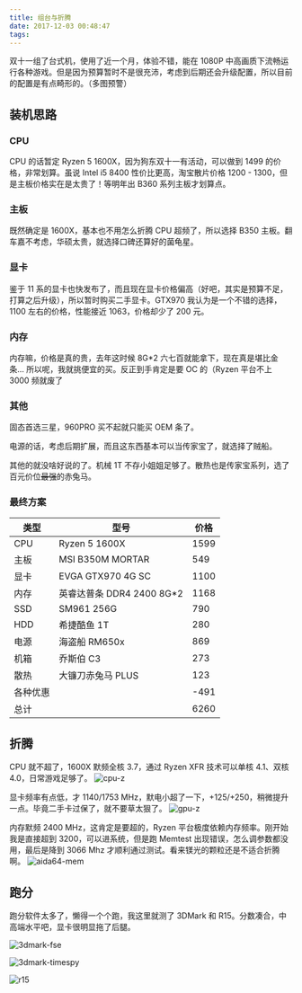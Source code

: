 ```yaml
---
title: 组台与折腾
date: 2017-12-03 00:48:47
tags:
---
```


双十一组了台式机，使用了近一个月，体验不错，能在 1080P 中高画质下流畅运行各种游戏。但是因为预算暂时不是很充沛，考虑到后期还会升级配置，所以目前的配置是有点畸形的。（多图预警）<!--more-->

## 装机思路

### CPU

CPU 的话暂定 Ryzen 5 1600X，因为狗东双十一有活动，可以做到 1499 的价格，非常划算。虽说 Intel i5 8400 性价比更高，淘宝散片价格 1200 - 1300，但是主板价格实在是太贵了！等明年出 B360 系列主板才划算点。

### 主板

既然确定是 1600X，基本也不用怎么折腾 CPU 超频了，所以选择 B350 主板。翻车嘉不考虑，华硕太贵，就选择口碑还算好的菌龟星。

### 显卡

鉴于 11 系的显卡也快发布了，而且现在显卡价格偏高（好吧，其实是预算不足，打算之后升级），所以暂时购买二手显卡。GTX970 我认为是一个不错的选择，1100 左右的价格，性能接近 1063，价格却少了 200 元。

### 内存

内存嘛，价格是真的贵，去年这时候 8G\*2 六七百就能拿下，现在真是堪比金条… 所以呢，我就挑便宜的买。反正到手肯定是要 OC 的（Ryzen 平台不上 3000 频就废了

### 其他

固态首选三星，960PRO 买不起就只能买 OEM 条了。

电源的话，考虑后期扩展，而且这东西基本可以当传家宝了，就选择了贼船。

其他的就没啥好说的了。机械 1T 不存小姐姐足够了。散热也是传家宝系列，选了百元价位~~最强~~的赤兔马。

### 最终方案

| 类型     | 型号                       | 价格 |
| -------- | -------------------------- | ---- |
| CPU      | Ryzen 5 1600X              | 1599 |
| 主板     | MSI B350M MORTAR           | 549  |
| 显卡     | EVGA GTX970 4G SC          | 1100 |
| 内存     | 英睿达普条 DDR4 2400 8G\*2 | 1168 |
| SSD      | SM961 256G                 | 790  |
| HDD      | 希捷酷鱼 1T                | 280  |
| 电源     | 海盗船 RM650x              | 869  |
| 机箱     | 乔斯伯 C3                  | 273  |
| 散热     | 大镰刀赤兔马 PLUS          | 123  |
| 各种优惠 |                            | -491 |
| 总计     |                            | 6260 |

## 折腾

CPU 就不超了，1600X 默频全核 3.7，通过 Ryzen XFR 技术可以单核 4.1、双核 4.0，日常游戏足够了。
![cpu-z](https://img.giuem-lb.washingpatrick.cn/Snipaste_2017-12-03_00-35-23.png)

显卡频率有点低，才 1140/1753 MHz，默电小超了一下，+125/+250，稍微提升一点。毕竟二手卡过保了，就不要草太狠了。
![gpu-z](https://img.giuem-lb.washingpatrick.cn/Snipaste_2017-12-03_00-35-49.png)

内存默频 2400 MHz，这肯定是要超的，Ryzen 平台极度依赖内存频率。刚开始我是直接超到 3200，可以进系统，但是跑 Memtest 出现错误，怎么调参数都没用，最后是降到 3066 Mhz 才顺利通过测试。看来镁光的颗粒还是不适合折腾啊。
![aida64-mem](https://img.giuem-lb.washingpatrick.cn/Snipaste_2017-11-16_13-01-48.png)

## 跑分

跑分软件太多了，懒得一个个跑，我这里就测了 3DMark 和 R15。分数凑合，中高端水平吧，显卡很明显拖了后腿。

![3dmark-fse](https://img.giuem-lb.washingpatrick.cn/Snipaste_2017-12-03_00-40-34.png)

![3dmark-timespy](https://img.giuem-lb.washingpatrick.cn/Snipaste_2017-12-03_00-40-58.png)

![r15](https://img.giuem-lb.washingpatrick.cn/Snipaste_2017-11-16_12-59-38.png)
